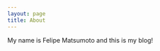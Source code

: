 ```yaml
---
layout: page
title: About
---
```


<p class="message">
  My name is Felipe Matsumoto and this is my blog!
</p>